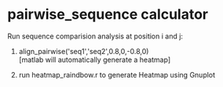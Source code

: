 # pairwise_sequence calculator 

Run sequence comparision analysis at position i and j:

1) align_pairwise('seq1','seq2',0.8,0,-0.8,0) <br>
   [matlab will automatically generate a heatmap]

2) run heatmap_raindbow.r to generate Heatmap using Gnuplot

